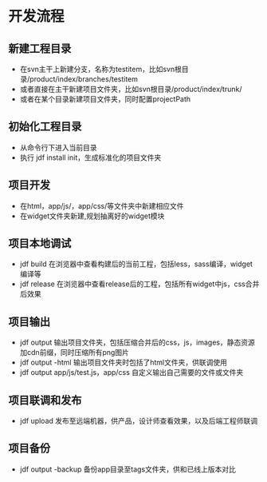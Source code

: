 # 开发流程

## 新建工程目录
* 在svn主干上新建分支，名称为testitem，比如svn根目录/product/index/branches/testitem
* 或者直接在主干新建项目文件夹，比如svn根目录/product/index/trunk/
* 或者在某个目录新建项目文件夹，同时配置projectPath

## 初始化工程目录
* 从命令行下进入当前目录
* 执行 jdf install init，生成标准化的项目文件夹

## 项目开发
* 在html，app/js/，app/css/等文件夹中新建相应文件
* 在widget文件夹新建,规划抽离好的widget模块

## 项目本地调试
* jdf build 在浏览器中查看构建后的当前工程，包括less，sass编译，widget编译等
* jdf release 在浏览器中查看release后的工程，包括所有widget中js，css合并后效果

## 项目输出
* jdf output 输出项目文件夹，包括压缩合并后的css，js，images，静态资源加cdn前缀，同时压缩所有png图片
* jdf output -html 输出项目文件夹时包括了html文件夹，供联调使用
* jdf output app/js/test.js，app/css 自定义输出自己需要的文件或文件夹

## 项目联调和发布
* jdf upload 发布至远端机器，供产品，设计师查看效果，以及后端工程师联调
	
## 项目备份
* jdf output -backup 备份app目录至tags文件夹，供和已线上版本对比
